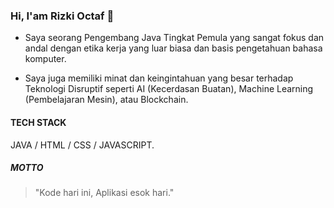 ### Hi, I'am Rizki Octaf 👋

- Saya seorang Pengembang Java Tingkat Pemula yang sangat fokus dan andal dengan etika kerja yang luar biasa dan basis pengetahuan bahasa komputer. 
 
- Saya juga memiliki minat dan keingintahuan yang besar terhadap Teknologi Disruptif seperti AI (Kecerdasan Buatan), Machine Learning (Pembelajaran Mesin), atau Blockchain.

#### TECH STACK

JAVA / HTML / CSS / JAVASCRIPT.

##### MOTTO

> "Kode hari ini, Aplikasi esok hari."
